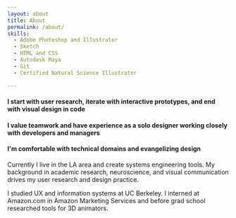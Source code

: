 ```yaml
---
layout: about
title: About
permalink: /about/
skills:
  - Adobe Photoshop and Illustrator
  - Sketch
  - HTML and CSS
  - Autodesk Maya
  - Git
  - Certified Natural Science Illustrator

---
```


#### I start with user research, iterate with interactive prototypes, and end with visual design in code

#### I value teamwork and have experience as a solo designer working closely with developers and managers

#### I'm comfortable with technical domains and evangelizing design

Currently I live in the LA area and create systems engineering tools. My background in academic research, neuroscience, and visual communication drives my user research and design practice.  

I studied UX and information systems at UC Berkeley. I interned at Amazon.com in Amazon Marketing Services and before grad school researched tools for 3D animators.



